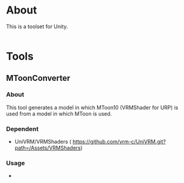 # About

This is a toolset for Unity. <br>
<br>

# Tools

## MToonConverter

### About
This tool generates a model in which MToon10 (VRMShader for URP) is used from a model in which MToon is used. <br>
### Dependent
- UniVRM/VRMShaders ( https://github.com/vrm-c/UniVRM.git?path=/Assets/VRMShaders) <br>
### Usage
- 

